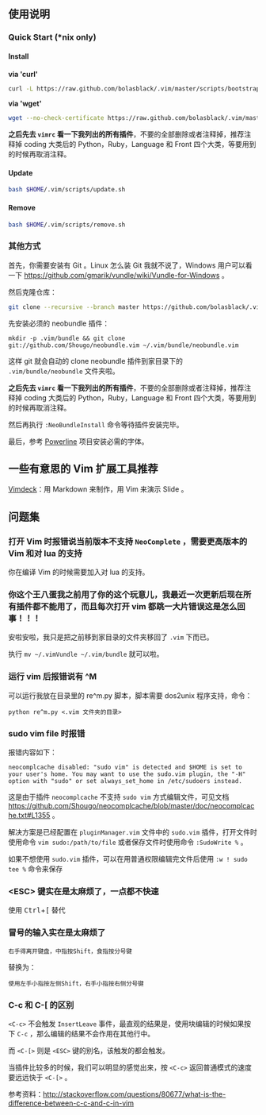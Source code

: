 ## 使用说明

### Quick Start (*nix only)

#### Install

**via 'curl'**

```bash
curl -L https://raw.github.com/bolasblack/.vim/master/scripts/bootstrap.sh | bash
```

**via 'wget'**

```bash
wget --no-check-certificate https://raw.github.com/bolasblack/.vim/master/scripts/bootstrap.sh -O - | bash
```

**之后先去 `vimrc` 看一下我列出的所有插件**，不要的全部删除或者注释掉，推荐注释掉 coding 大类后的 Python，Ruby，Language 和 Front 四个大类，等要用到的时候再取消注释。

#### Update

```bash
bash $HOME/.vim/scripts/update.sh
```

#### Remove

```bash
bash $HOME/.vim/scripts/remove.sh
```

### 其他方式

首先，你需要安装有 Git 。Linux 怎么装 Git 我就不说了，Windows 用户可以看一下 https://github.com/gmarik/vundle/wiki/Vundle-for-Windows 。

然后克隆仓库：

```bash
git clone --recursive --branch master https://github.com/bolasblack/.vim.git $HOME/.vim
```

先安装必须的 neobundle 插件：

    mkdir -p .vim/bundle && git clone git://github.com/Shougo/neobundle.vim ~/.vim/bundle/neobundle.vim

这样 git 就会自动的 clone neobundle 插件到家目录下的 `.vim/bundle/neobundle` 文件夹啦。

**之后先去 `vimrc` 看一下我列出的所有插件**，不要的全部删除或者注释掉，推荐注释掉 coding 大类后的 Python，Ruby，Language 和 Front 四个大类，等要用到的时候再取消注释。

然后再执行 `:NeoBundleInstall` 命令等待插件安装完毕。

最后，参考 [Powerline](://github.com/Lokaltog/powerline) 项目安装必需的字体。

## 一些有意思的 Vim 扩展工具推荐

[Vimdeck](http://vimdeck.tybenz.com/)：用 Markdown 来制作，用 Vim 来演示 Slide 。

## 问题集

### 打开 Vim 时报错说当前版本不支持 `NeoComplete` ，需要更高版本的 Vim 和对 lua 的支持

你在编译 Vim 的时候需要加入对 lua 的支持。

### 你这个王八蛋我之前用了你的这个玩意儿，我最近一次更新后现在所有插件都不能用了，而且每次打开 vim 都跳一大片错误这是怎么回事！！！

安啦安啦，我只是把之前移到家目录的文件夹移回了 `.vim` 下而已。

执行 `mv ~/.vimVundle ~/.vim/bundle` 就可以啦。

### 运行 vim 后报错说有 ^M 

可以运行我放在目录里的 re^m.py 脚本，脚本需要 dos2unix 程序支持，命令：

    python re^m.py <.vim 文件夹的目录>

### sudo vim file 时报错

报错内容如下：

    neocomplcache disabled: "sudo vim" is detected and $HOME is set to your user's home. You may want to use the sudo.vim plugin, the "-H" option with "sudo" or set always_set_home in /etc/sudoers instead.

这是由于插件 `neocomplcache` 不支持 `sudo vim` 方式编辑文件，可见文档 https://github.com/Shougo/neocomplcache/blob/master/doc/neocomplcache.txt#L1355 。

解决方案是已经配置在 `pluginManager.vim` 文件中的 `sudo.vim` 插件，打开文件时使用命令 `vim sudo:/path/to/file` 或者保存文件时使用命令 `:SudoWrite %` 。

如果不想使用 `sudo.vim` 插件，可以在用普通权限编辑完文件后使用 `:w ! sudo tee %` 命令来保存

### &lt;ESC&gt; 键实在是太麻烦了，一点都不快速

使用 <kbd>Ctrl</kbd>+<kbd>[</kbd> 替代

### 冒号的输入实在是太麻烦了

    右手得离开键盘，中指按Shift，食指按分号键

替换为：

    使用左手小指按左侧Shift，右手小指按右侧分号键

### C-c 和 C-[ 的区别

`<C-c>` 不会触发 `InsertLeave` 事件，最直观的结果是，使用块编辑的时候如果按下 `C-c` ，那么编辑的结果不会作用在其他行中。

而 `<C-[>` 则是 `<ESC>` 键的别名，该触发的都会触发。

当插件比较多的时候，我们可以明显的感觉出来，按 `<C-c>` 返回普通模式的速度要远远快于 `<C-[>` 。

参考资料：http://stackoverflow.com/questions/80677/what-is-the-difference-between-c-c-and-c-in-vim

